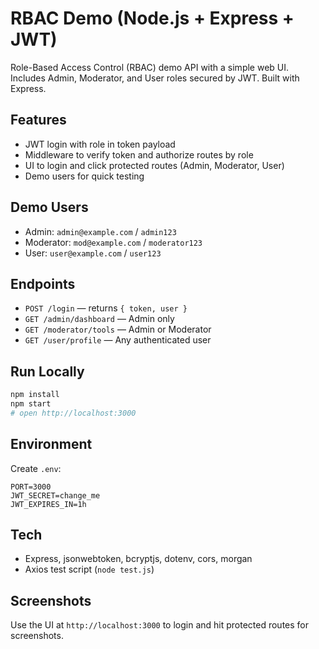 # RBAC Demo (Node.js + Express + JWT)

Role-Based Access Control (RBAC) demo API with a simple web UI. Includes Admin, Moderator, and User roles secured by JWT. Built with Express.

## Features
- JWT login with role in token payload
- Middleware to verify token and authorize routes by role
- UI to login and click protected routes (Admin, Moderator, User)
- Demo users for quick testing

## Demo Users
- Admin: `admin@example.com` / `admin123`
- Moderator: `mod@example.com` / `moderator123`
- User: `user@example.com` / `user123`

## Endpoints
- `POST /login` — returns `{ token, user }`
- `GET /admin/dashboard` — Admin only
- `GET /moderator/tools` — Admin or Moderator
- `GET /user/profile` — Any authenticated user

## Run Locally
```sh
npm install
npm start
# open http://localhost:3000
```

## Environment
Create `.env`:
```
PORT=3000
JWT_SECRET=change_me
JWT_EXPIRES_IN=1h
```

## Tech
- Express, jsonwebtoken, bcryptjs, dotenv, cors, morgan
- Axios test script (`node test.js`)

## Screenshots
Use the UI at `http://localhost:3000` to login and hit protected routes for screenshots.